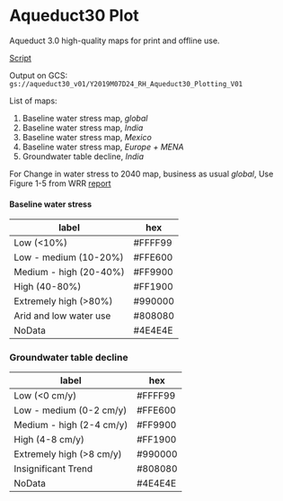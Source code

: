 # Aqueduct30 Plot
Aqueduct 3.0 high-quality maps for print and offline use.


[Script](https://colab.research.google.com/drive/1HwpIM2NebiEX6RkcWAAFjLrd6evACZ94)

Output on GCS:  
`gs://aqueduct30_v01/Y2019M07D24_RH_Aqueduct30_Plotting_V01`

List of maps:  

1. Baseline water stress map, *global* 
1. Baseline water stress map, *India*
1. Baseline water stress map, *Mexico* 
1. Baseline water stress map, *Europe + MENA* 
1. Groundwater table decline, *India*

For
Change in water stress to 2040 map, business as usual *global*, Use Figure 1-5 from WRR [report](https://wrr-food.wri.org/sites/default/files/2019-07/WRR_Food_Full_Report_0.pdf)



#### Baseline water stress
|label| hex |
| --- | --- | 
|Low (<10%)|#FFFF99 |
|Low - medium (10-20%)|#FFE600 |
|Medium - high (20-40%)|#FF9900 |
|High (40-80%)|#FF1900 |
|Extremely high (>80%)|#990000 |
|Arid and low water use | #808080 |
|NoData |#4E4E4E |



### Groundwater table decline

|label| hex |
| --- | --- | 
|Low (<0 cm/y)|#FFFF99 |
|Low - medium (0-2 cm/y)|#FFE600 |
|Medium - high (2-4 cm/y)|#FF9900 |
|High (4-8 cm/y)|#FF1900 |
|Extremely high (>8 cm/y)|#990000 |
|Insignificant Trend| #808080 |
|NoData |#4E4E4E |




